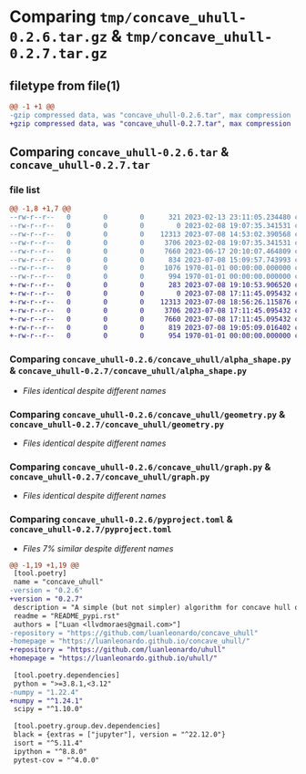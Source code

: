 # Comparing `tmp/concave_uhull-0.2.6.tar.gz` & `tmp/concave_uhull-0.2.7.tar.gz`

## filetype from file(1)

```diff
@@ -1 +1 @@
-gzip compressed data, was "concave_uhull-0.2.6.tar", max compression
+gzip compressed data, was "concave_uhull-0.2.7.tar", max compression
```

## Comparing `concave_uhull-0.2.6.tar` & `concave_uhull-0.2.7.tar`

### file list

```diff
@@ -1,8 +1,7 @@
--rw-r--r--   0        0        0      321 2023-02-13 23:11:05.234480 concave_uhull-0.2.6/README_pypi.rst
--rw-r--r--   0        0        0        0 2023-02-08 19:07:35.341531 concave_uhull-0.2.6/concave_uhull/__init__.py
--rw-r--r--   0        0        0    12313 2023-07-08 14:53:02.390568 concave_uhull-0.2.6/concave_uhull/alpha_shape.py
--rw-r--r--   0        0        0     3706 2023-02-08 19:07:35.341531 concave_uhull-0.2.6/concave_uhull/geometry.py
--rw-r--r--   0        0        0     7660 2023-06-17 20:10:07.464809 concave_uhull-0.2.6/concave_uhull/graph.py
--rw-r--r--   0        0        0      834 2023-07-08 15:09:57.743993 concave_uhull-0.2.6/pyproject.toml
--rw-r--r--   0        0        0     1076 1970-01-01 00:00:00.000000 concave_uhull-0.2.6/setup.py
--rw-r--r--   0        0        0      994 1970-01-01 00:00:00.000000 concave_uhull-0.2.6/PKG-INFO
+-rw-r--r--   0        0        0      283 2023-07-08 19:10:53.906520 concave_uhull-0.2.7/README_pypi.rst
+-rw-r--r--   0        0        0        0 2023-07-08 17:11:45.095432 concave_uhull-0.2.7/concave_uhull/__init__.py
+-rw-r--r--   0        0        0    12313 2023-07-08 18:56:26.115876 concave_uhull-0.2.7/concave_uhull/alpha_shape.py
+-rw-r--r--   0        0        0     3706 2023-07-08 17:11:45.095432 concave_uhull-0.2.7/concave_uhull/geometry.py
+-rw-r--r--   0        0        0     7660 2023-07-08 17:11:45.095432 concave_uhull-0.2.7/concave_uhull/graph.py
+-rw-r--r--   0        0        0      819 2023-07-08 19:05:09.016402 concave_uhull-0.2.7/pyproject.toml
+-rw-r--r--   0        0        0      954 1970-01-01 00:00:00.000000 concave_uhull-0.2.7/PKG-INFO
```

### Comparing `concave_uhull-0.2.6/concave_uhull/alpha_shape.py` & `concave_uhull-0.2.7/concave_uhull/alpha_shape.py`

 * *Files identical despite different names*

### Comparing `concave_uhull-0.2.6/concave_uhull/geometry.py` & `concave_uhull-0.2.7/concave_uhull/geometry.py`

 * *Files identical despite different names*

### Comparing `concave_uhull-0.2.6/concave_uhull/graph.py` & `concave_uhull-0.2.7/concave_uhull/graph.py`

 * *Files identical despite different names*

### Comparing `concave_uhull-0.2.6/pyproject.toml` & `concave_uhull-0.2.7/pyproject.toml`

 * *Files 7% similar despite different names*

```diff
@@ -1,19 +1,19 @@
 [tool.poetry]
 name = "concave_uhull"
-version = "0.2.6"
+version = "0.2.7"
 description = "A simple (but not simpler) algorithm for concave hull of 2D point sets using an alpha shape algorithm."
 readme = "README_pypi.rst"
 authors = ["Luan <llvdmoraes@gmail.com>"]
-repository = "https://github.com/luanleonardo/concave_uhull"
-homepage = "https://luanleonardo.github.io/concave_uhull/"
+repository = "https://github.com/luanleonardo/uhull"
+homepage = "https://luanleonardo.github.io/uhull/"
 
 [tool.poetry.dependencies]
 python = ">=3.8.1,<3.12"
-numpy = "1.22.4"
+numpy = "^1.24.1"
 scipy = "^1.10.0"
 
 [tool.poetry.group.dev.dependencies]
 black = {extras = ["jupyter"], version = "^22.12.0"}
 isort = "^5.11.4"
 ipython = "^8.8.0"
 pytest-cov = "^4.0.0"
```

